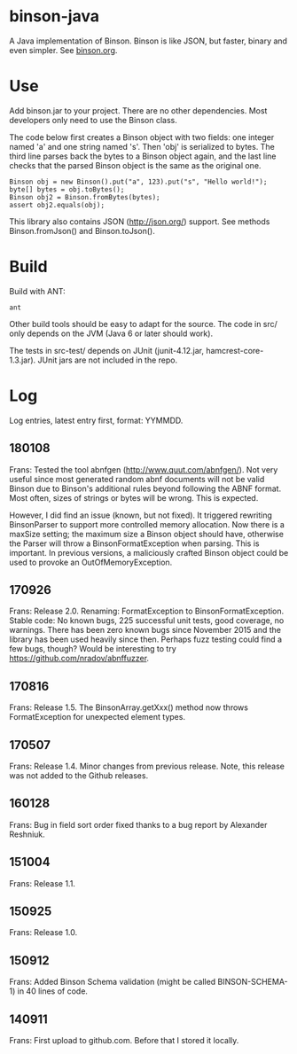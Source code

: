 binson-java
===========

A Java implementation of Binson. Binson is like JSON, but faster, binary and 
even simpler. See [binson.org](http://binson.org/).



Use
===

Add binson.jar to your project. There are no other dependencies.
Most developers only need to use the Binson class.

The code below first creates a Binson object with two fields: one integer named 'a' and 
one string named 's'. Then 'obj' is serialized to bytes. The third line parses back the 
bytes to a Binson object again, and the last line checks that the parsed Binson object is 
the same as the original one.

    Binson obj = new Binson().put("a", 123).put("s", "Hello world!");
    byte[] bytes = obj.toBytes();
    Binson obj2 = Binson.fromBytes(bytes);
    assert obj2.equals(obj);

This library also contains JSON (http://json.org/) support. See methods 
Binson.fromJson() and Binson.toJson().



Build
=====

Build with ANT:

    ant

Other build tools should be easy to adapt for the source.
The code in src/ only depends on the JVM (Java 6 or later should work).

The tests in src-test/ depends on JUnit (junit-4.12.jar, hamcrest-core-1.3.jar).
JUnit jars are not included in the repo.



Log
===

Log entries, latest entry first, format: YYMMDD.


## 180108

Frans: Tested the tool abnfgen (http://www.quut.com/abnfgen/). Not very useful since most
generated random abnf documents will not be valid Binson due to Binson's additional
rules beyond following the ABNF format. Most often, sizes of strings or bytes will
be wrong. This is expected. 

However, I did find an issue (known, but not fixed). It triggered rewriting BinsonParser
to support more controlled memory allocation. Now there is a maxSize setting; the
maximum size a Binson object should have, otherwise the Parser will throw a 
BinsonFormatException when parsing. This is important. In previous versions, 
a maliciously crafted Binson object could be used to provoke an OutOfMemoryException.


## 170926 

Frans: Release 2.0. Renaming: FormatException to BinsonFormatException.
Stable code: No known bugs, 225 successful unit tests, good coverage, no warnings. 
There has been zero known bugs since November 2015 and the library has been used 
heavily since then. Perhaps fuzz testing could find a few bugs, though? Would be
interesting to try https://github.com/nradov/abnffuzzer.


## 170816

Frans: Release 1.5. The BinsonArray.getXxx() method now throws
FormatException for unexpected element types.


## 170507

Frans: Release 1.4. Minor changes from previous release.
Note, this release was not added to the Github releases.


## 160128

Frans: Bug in field sort order fixed thanks to a bug report 
by Alexander Reshniuk.


## 151004

Frans: Release 1.1.


## 150925

Frans: Release 1.0.


## 150912

Frans: Added Binson Schema validation (might be called BINSON-SCHEMA-1) 
in 40 lines of code.


## 140911

Frans: First upload to github.com. Before that I stored it locally.

